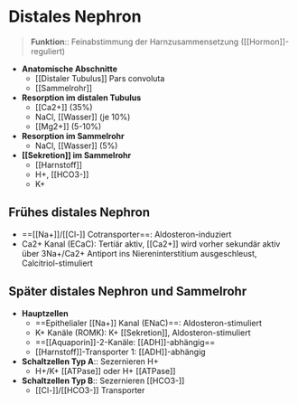 ---
---
# Distales Nephron
 > **Funktion**:: Feinabstimmung der Harnzusammensetzung ([[Hormon]]-reguliert)
- **Anatomische Abschnitte**
	- [[Distaler Tubulus]] Pars convoluta
	- [[Sammelrohr]]
- **Resorption im distalen Tubulus**
	- [[Ca2+]] (35%)
	- NaCl, [[Wasser]] (je 10%)
	- [[Mg2+]] (5-10%)
- **Resorption im Sammelrohr**
	- NaCl, [[Wasser]] (5%)
- **[[Sekretion]] im Sammelrohr**
	- [[Harnstoff]]
	- H+, [[HCO3-]]
	- K+
## Frühes distales Nephron
- ==[[Na+]]/[[Cl-]] Cotransporter==: Aldosteron-induziert
- Ca2+ Kanal (ECaC): Tertiär aktiv, [[Ca2+]] wird vorher sekundär aktiv über 3Na+/Ca2+ Antiport ins Niereninterstitium ausgeschleust, Calcitriol-stimuliert
## Später distales Nephron und Sammelrohr
- **Hauptzellen**
	- ==Epithelialer [[Na+]] Kanal (ENaC)==: Aldosteron-stimuliert
	- K+ Kanäle (ROMK): K+ [[Sekretion]], Aldosteron-stimuliert
	- ==[[Aquaporin]]-2-Kanäle: [[ADH]]-abhängig==
	- [[Harnstoff]]-Transporter 1: [[ADH]]-abhängig
- **Schaltzellen Typ A**:: Sezernieren H+
	- H+/K+ [[ATPase]] oder H+ [[ATPase]]
- **Schaltzellen Typ B**:: Sezernieren [[HCO3-]]
	- [[Cl-]]/[[HCO3-]] Transporter